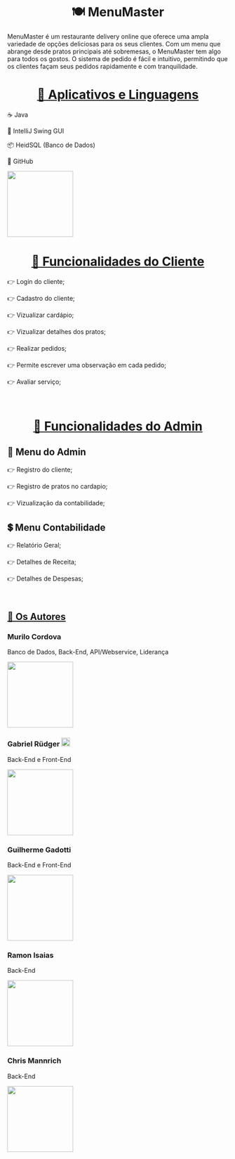 <h1 align="center">🍽 MenuMaster</h1>
<p>MenuMaster é um restaurante delivery online que oferece uma ampla variedade de opções deliciosas para os seus clientes. Com um menu que abrange desde pratos principais até sobremesas, o MenuMaster tem algo para todos os gostos. O sistema de pedido é fácil e intuitivo, permitindo que os clientes façam seus pedidos rapidamente e com tranquilidade.</p>

<h1 align="center">
    <a href="https://youtu.be/oOp5fgR8S-I">🚀 Aplicativos e Linguagens </a>
</h1>
<p> ☕️ Java </p>
<p> 🌌 IntelliJ Swing GUI </p>
<p> 📦 HeidSQL (Banco de Dados) </p>
<p> 🥔 GitHub </p>

<img src="https://media.tenor.com/05u_m7AsVFEAAAAd/frango-andando-frango-assado-andando.gif"  width="150" height="150" width:200px height:200px>

<h1 align="center">
    <a href="https://pt-br.reactjs.org/">👥 Funcionalidades do Cliente </a>
</h1>
<p> 👉 Login do cliente;</p>
<p> 👉 Cadastro do cliente;</p>
<p> 👉 Vizualizar cardápio;</p>
<p> 👉 Vizualizar detalhes dos pratos;</p>
<p> 👉 Realizar pedidos;</p>
<p> 👉 Permite escrever uma observação em cada pedido;</p>
<p> 👉 Avaliar serviço;</p>
<br>

<h1 align="center">
    <a href="https://pt-br.reactjs.org/">👤 Funcionalidades do Admin </a>
</h1>
<h2 align="left">👤 Menu do Admin</h2>
<p> 👉 Registro do cliente;</p>
<p> 👉 Registro de pratos no cardapio;</p>
<p> 👉 Vizualização da contabilidade;</p>
<h2 align="left">💲 Menu Contabilidade</h2>
<p> 👉 Relatório Geral;</p>
<p> 👉 Detalhes de Receita;</p>
<p> 👉 Detalhes de Despesas;</p>
<br>

<h2 align="left">
    <a href="https://github.com/GabrielRudger0/MenuMaster">🦅 Os Autores</a>
</h2>

<h3 href="https://github.com/MuriloCordova" align="left">Murilo Cordova</h3>
<p>   Banco de Dados, Back-End, API/Webservice, Liderança</p>
<img src="https://media.tenor.com/JLxHN8AfAtQAAAAM/this-is-elon-musk-elon-musk.gif" width="150" height="150">

<h3 href=""https://github.com/GabrielRudger0" align="left"> Gabriel Rüdger <img src="https://media.tenor.com/05u_m7AsVFEAAAAd/frango-andando-frango-assado-andando.gif"  width="20" height="20" width:200px height:200px> </h3>
<p>   Back-End e Front-End  </p>
<img src="https://media.tenor.com/-olKpbFHbNEAAAAM/cena.gif" width="150" height="150">

<h3 href="https://github.com/GuilhermeGadotti" align="left">Guilherme Gadotti </h3>
<p>   Back-End e Front-End</p>
<img src="https://media.tenor.com/LAI8l_qXRHYAAAAM/saul-goodman3d-saul.gif" width="150" height="150">

<h3 href="https://github.com/RamonSilva8" align="left">Ramon Isaias</h3>
<p>   Back-End</p>
<img src="https://media.tenor.com/Pl4WC5dd83UAAAAC/meme-memes.gif" width="150" height="150">

<h3 href="https://github.com/RamonSilva8" align="left">Chris Mannrich</h3>
<p>   Back-End</p>
<img src="https://media.tenor.com/_BiwWBWhYucAAAAd/what-huh.gif" width="150" height="150">


